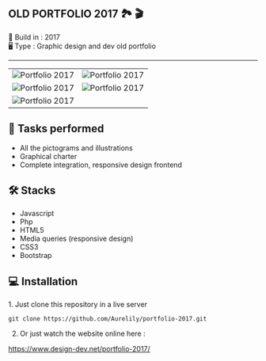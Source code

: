 OLD PORTFOLIO 2017 🏞 🎬
-----------------
  
📆 Build in : 2017   
🖥 Type : Graphic design and dev old portfolio 


-----------------


<table>
  <tr>
    <td><img src="https://design-dev.net/images-github/portfolio-2017/vign.jpg"  alt="Portfolio 2017"></td>
    <td><img src="https://design-dev.net/images-github/portfolio-2017/slide01.png"  alt="Portfolio 2017"></td>
  </tr>
    <tr>
    <td><img src="https://design-dev.net/images-github/portfolio-2017/slide02.jpg"  alt="Portfolio 2017"></td>
    <td><img src="https://design-dev.net/images-github/portfolio-2017/slide03.jpg"  alt="Portfolio 2017"></td>
  </tr>
  <tr>
    <td><img src="https://design-dev.net/images-github/portfolio-2017/slide04.jpg"  alt="Portfolio 2017"></td>
    <td></td>
  </tr>
  </table>


🚀 Tasks performed
---
* All the pictograms and illustrations
* Graphical charter
* Complete integration, responsive design frontend

  
🛠 Stacks
---
* Javascript
* Php
* HTML5
* Media queries (responsive design)
* CSS3
* Bootstrap

💻 Installation
---


1️. Just clone this repository in a live server

`git clone https://github.com/Aurelily/portfolio-2017.git`

2. Or just watch the website online here :
   
https://www.design-dev.net/portfolio-2017/
